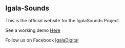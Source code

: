 ## Igala-Sounds

This is the official website for the IgalaSounds Project.

See a working demo [Here](https://igalasound.netlify.com)

Follow us on Facebook [IgalaDigital](https://fb.com/theigaladigital)
